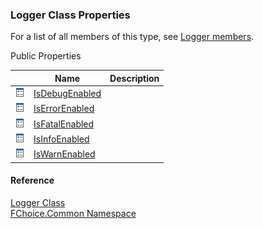 ﻿### Logger Class Properties

For a list of all members of this type, see [Logger members](FChoice.Common~FChoice.Common.Logger_members.md).

Public Properties

|   | Name | Description |
| --- | --- | --- |
| ![Public Property](dotnetimages/publicProperty.png) | [IsDebugEnabled](FChoice.Common~FChoice.Common.Logger~IsDebugEnabled.md) |   |
| ![Public Property](dotnetimages/publicProperty.png) | [IsErrorEnabled](FChoice.Common~FChoice.Common.Logger~IsErrorEnabled.md) |   |
| ![Public Property](dotnetimages/publicProperty.png) | [IsFatalEnabled](FChoice.Common~FChoice.Common.Logger~IsFatalEnabled.md) |   |
| ![Public Property](dotnetimages/publicProperty.png) | [IsInfoEnabled](FChoice.Common~FChoice.Common.Logger~IsInfoEnabled.md) |   |
| ![Public Property](dotnetimages/publicProperty.png) | [IsWarnEnabled](FChoice.Common~FChoice.Common.Logger~IsWarnEnabled.md) |   |





#### Reference

[Logger Class](FChoice.Common~FChoice.Common.Logger.md)  
[FChoice.Common Namespace](FChoice.Common~FChoice.Common_namespace.md)
